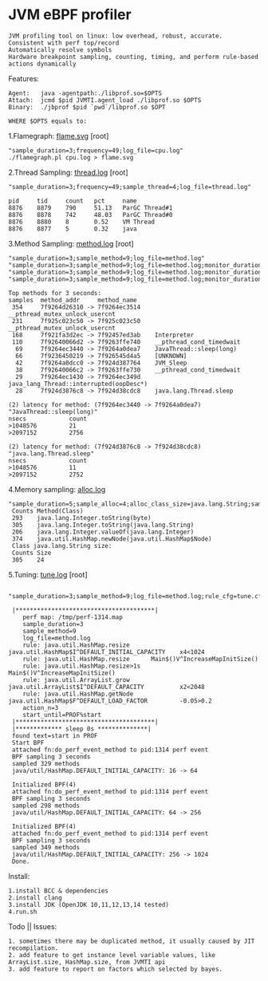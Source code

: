 # JVM eBPF profiler

    JVM profiling tool on linux: low overhead, robust, accurate. 
    Consistent with perf top/record
    Automatically resolve symbols
    Hardware breakpoint sampling, counting, timing, and perform rule-based actions dynamically 

Features: 

    Agent:   java -agentpath:./libprof.so=$OPTS
    Attach:  jcmd $pid JVMTI.agent_load ./libprof.so $OPTS
    Binary:  ./jbprof $pid `pwd`/libprof.so $OPT
    
    WHERE $OPTS equals to:

1.Flamegraph: [flame.svg](https://github.com/weixingsun/jBProF/blob/master/flame.svg)  [root]

    "sample_duration=3;frequency=49;log_file=cpu.log"
    ./flamegraph.pl cpu.log > flame.svg

2.Thread Sampling: [thread.log](https://github.com/weixingsun/jBProF/blob/master/thread.log)  [root]

    "sample_duration=3;frequency=49;sample_thread=4;log_file=thread.log"
    
    pid 	tid 	count	pct 	name
    8876	8879	790 	51.13	ParGC Thread#1
    8876	8878	742 	48.03	ParGC Thread#0
    8876	8880	8   	0.52	VM Thread
    8876	8877	5   	0.32	java

3.Method Sampling: [method.log](https://github.com/weixingsun/jBProF/blob/master/method.log)  [root]

    "sample_duration=3;sample_method=9;log_file=method.log"
    "sample_duration=3;sample_method=9;log_file=method.log;monitor_duration=1;count_top=3"
    "sample_duration=3;sample_method=9;log_file=method.log;monitor_duration=2;lat_top=1"
    "sample_duration=3;sample_method=9;log_file=method.log;monitor_duration=3;lat_name=sleep"
    
    Top methods for 3 seconds:
    samples	 method_addr	 method_name
     354	 7f9264d26310 -> 7f9264ec3514	 __pthread_mutex_unlock_usercnt
     231	 7f925c023c50 -> 7f925c023c50	 __pthread_mutex_unlock_usercnt
     168	 7f921fa3d2ec -> 7f92457ed3ab	 Interpreter
     110	 7f92640066d2 -> 7f9263ffe740	 __pthread_cond_timedwait
      69	 7f9264ec3440 -> 7f9264a0dea7	 JavaThread::sleep(long)
      66	 7f9236450219 -> 7f926545d4a5	 [UNKNOWN]
      42	 7f9264a0dcc0 -> 7f924d387764	 JVM_Sleep
      38	 7f92640066c2 -> 7f9263ffe730	 __pthread_cond_timedwait
      29	 7f9264ec1430 -> 7f9264ec349d	 java_lang_Thread::interrupted(oopDesc*)
      28	 7f924d3876c8 -> 7f924d38cdc8	 java.lang.Thread.sleep

    (2) latency for method: (7f9264ec3440 -> 7f9264a0dea7)	"JavaThread::sleep(long)"
    nsecs    	     count
    >1048576     	 21	 
    >2097152     	 2756	 

    (2) latency for method: (7f924d3876c8 -> 7f924d38cdc8)	"java.lang.Thread.sleep"
    nsecs    	     count
    >1048576     	 11	 
    >2097152     	 2752

4.Memory sampling: [alloc.log](https://github.com/weixingsun/jBProF/blob/master/alloc.log)

    "sample_duration=5;sample_alloc=4;alloc_class_size=java.lang.String;sample_alloc_interval=10m;log_file=alloc.log"
     Counts	Method(Class)
     293	java.lang.Integer.toString(byte)
     305	java.lang.Integer.toString(java.lang.String)
     206	java.lang.Integer.valueOf(java.lang.Integer)
     374	java.util.HashMap.newNode(java.util.HashMap$Node)
     Class java.lang.String size:
     Counts	Size
     305	24

5.Tuning: [tune.log](https://github.com/weixingsun/jBProF/blob/master/tune.log)  [root]

     "sample_duration=3;sample_method=9;log_file=method.log;rule_cfg=tune.cfg;action_n=3;start_until=PROF%start"
       
     |***************************************|
        perf map: /tmp/perf-1314.map
        sample_duration=3
        sample_method=9
        log_file=method.log
        rule: java.util.HashMap.resize		java.util.HashMap$I^DEFAULT_INITIAL_CAPACITY 	x4<1024
        rule: java.util.HashMap.resize		Main$()V^IncreaseMapInitSize()
        rule: java.util.HashMap.resize>1s	        Main$()V^IncreaseMapInitSize()
        rule: java.util.ArrayList.grow		java.util.ArrayList$I^DEFAULT_CAPACITY       	x2<2048
        rule: java.util.HashMap.getNode		java.util.HashMap$F^DEFAULT_LOAD_FACTOR      	-0.05>0.2
        action_n=3
        start_until=PROF%start
     |***************************************|
     |************* sleep 0s **************|
     found text=start in PROF
     Start BPF
     attached fn:do_perf_event_method to pid:1314 perf event 
     BPF sampling 3 seconds
     sampled 329 methods
     java/util/HashMap.DEFAULT_INITIAL_CAPACITY: 16 -> 64
       
     Initialized BPF(4)
     attached fn:do_perf_event_method to pid:1314 perf event 
     BPF sampling 3 seconds
     sampled 298 methods
     java/util/HashMap.DEFAULT_INITIAL_CAPACITY: 64 -> 256

     Initialized BPF(4)
     attached fn:do_perf_event_method to pid:1314 perf event 
     BPF sampling 3 seconds
     sampled 349 methods
     java/util/HashMap.DEFAULT_INITIAL_CAPACITY: 256 -> 1024
     Done.
    
Install:

    1.install BCC & dependencies
    2.install clang
    3.install JDK (OpenJDK 10,11,12,13,14 tested)
    4.run.sh

Todo || Issues:
    
    1. sometimes there may be duplicated method, it usually caused by JIT recompilation.
    2. add feature to get instance level variable values, like ArrayList.size, HashMap.size, from JVMTI api
    3. add feature to report on factors which selected by bayes.
